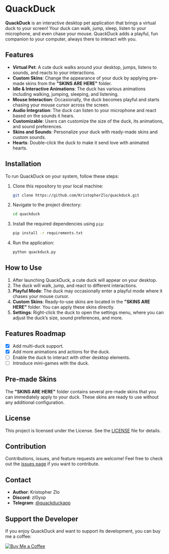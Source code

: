 # QuackDuck

**QuackDuck** is an interactive desktop pet application that brings a virtual duck to your screen! Your duck can walk, jump, sleep, listen to your microphone, and even chase your mouse. QuackDuck adds a playful, fun companion to your computer, always there to interact with you.

## Features

- **Virtual Pet**: A cute duck walks around your desktop, jumps, listens to sounds, and reacts to your interactions.
- **Custom Skins**: Change the appearance of your duck by applying pre-made skins from the **"SKINS ARE HERE"** folder.
- **Idle & Interactive Animations**: The duck has various animations including walking, jumping, sleeping, and listening.
- **Mouse Interaction**: Occasionally, the duck becomes playful and starts chasing your mouse cursor across the screen.
- **Audio Integration**: The duck can listen to your microphone and react based on the sounds it hears.
- **Customizable**: Users can customize the size of the duck, its animations, and sound preferences.
- **Skins and Sounds**: Personalize your duck with ready-made skins and custom sounds.
- **Hearts**: Double-click the duck to make it send love with animated hearts.

## Installation

To run QuackDuck on your system, follow these steps:

1. Clone this repository to your local machine:

   ```bash
   git clone https://github.com/KristopherZlo/quackduck.git
   ```

2. Navigate to the project directory:

   ```bash
   cd quackduck
   ```

3. Install the required dependencies using `pip`:

   ```bash
   pip install -r requirements.txt
   ```

4. Run the application:

   ```bash
   python quackduck.py
   ```

## How to Use

1. After launching QuackDuck, a cute duck will appear on your desktop.
2. The duck will walk, jump, and react to different interactions.
3. **Playful Mode**: The duck may occasionally enter a playful mode where it chases your mouse cursor.
4. **Custom Skins**: Ready-to-use skins are located in the **"SKINS ARE HERE"** folder. You can apply these skins directly.
5. **Settings**: Right-click the duck to open the settings menu, where you can adjust the duck’s size, sound preferences, and more.

## Features Roadmap

- [x] Add multi-duck support.
- [x] Add more animations and actions for the duck.
- [ ] Enable the duck to interact with other desktop elements.
- [ ] Introduce mini-games with the duck.

## Pre-made Skins

The **"SKINS ARE HERE"** folder contains several pre-made skins that you can immediately apply to your duck. These skins are ready to use without any additional configuration.

## License

This project is licensed under the License. See the [LICENSE](./License) file for details.

## Contribution

Contributions, issues, and feature requests are welcome! Feel free to check out the [issues page](https://github.com/KristopherZlo/quackduck/issues) if you want to contribute.

## Contact

- **Author**: Kristopher Zlo
- **Discord**: zl0yxp
- **Telegram**: [@quackduckapp](https://t.me/quackduckapp)

## Support the Developer

If you enjoy QuackDuck and want to support its development, you can buy me a coffee:

[![Buy Me a Coffee](https://www.buymeacoffee.com/assets/img/custom_images/yellow_img.png)](https://www.buymeacoffee.com/zl0yxp)